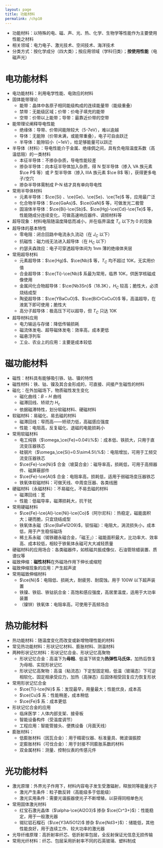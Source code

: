 ```yaml
---
layout: page
title: 功能材料
permalink: /chp10
---
```


- 功能材料：以特殊的电、磁、声、光、热、化学、生物学等性能作为主要使用性能之材料
- 相关领域：电力电子、激光技术、空间技术、海洋技术
- 分类方式：按化学成分（四大类）；按应用领域（学科归类）；**按使用性能**（电磁声光）

# 电功能材料

- 电功能材料：利用电学性能、电效应的材料
- 固体能带理论
  - 能带：晶体中各原子相同能级构成的连续能量带（能级重叠）
  - 禁带：无能级区域；价带：价电子填充的能带
  - 空带：价带以上能带；导带：最靠近价带的空带
- 能带理论阐释导电性能
  - 绝缘体：导带、价带间能隙较大（5-7eV），难以逾越
  - 导体：无能隙（价带未满，或能带重叠），电子可自由跃迁
  - 半导体：能隙较小（~1eV），给足够能量可以跃迁
- 半导体（材料）：导电性能介于金属、绝缘倜之间，具有负电阻温度系数（高温低阻）的一类材料
  - 本征半导体：不掺杂杂质，导电性能较差
  - 掺杂半导体：向本征半导体加入杂质，得 N 型半导体（掺入 VA 族元素 $\ce P$ 等）或 P 型半导体（掺入 IIIA 族元素 $\ce B$ 等），获得更多电子/空穴
  - 掺杂半导体需制成 P-N 结才具有单向导电性
- 常用半导体材料
  - 元素半导体：$\ce{Si} $、$\ce{Ge}$、$\ce{Se}$、$\ce{Te}$ 等，应用最广泛
  - 化合物半导体：$\ce{GaAs}$、$\ce{GaN}$ 等，可做发光二极管
  - 固溶体半导体：$\ce{Bi}-\ce{Sb}$、$\ce{Hg}-\ce{Cd}-\ce{Te}$ 等，性能随成分连续变化，可做高速响应器件、调频材料等
- 超导现象：材料电阻随温度降低而减小，并在临界温度 $T_c$ 以下为 0 的现象
- 超导体的基本特性
  - 零电阻：闭合回路中电流永久流动（在 $J_C$ 以下）
  - 抗磁性：磁力线无法进入超导体（在 $H_C$ 以下）
  - 约瑟夫森效应：电子可穿透超导体间为 1nm 薄的绝缘体夹层
- 常用超导材料
  - 元素超导体：$\ce{Hg}$、$\ce{Nb}$ 等，$T_C$ 均不超过 10K，无实用价值
  - 合金超导体：$\ce{Ti}-\ce{Nb}$ 系最为常用，临界 10K，供医学核磁成像使用
  - 金属间化合物超导体：$\ce{Nb3Sn}$（18.3K），$H_C$ 较高；脆性大，必须烧结成型
  - 陶瓷超导体：$\ce{YBaCuO}$、$\ce{BiCrCoCuO}$ 等，高温超导，在液氮下即可使用；脆性大
  - 高分子超导体：极高压下可以超导，但 $T_C$ 只达 10K
- 超导材料应用
  - 电力输运与存储：降低传输损耗
  - 磁流体发电、超导磁体发电：效率高，成本更低
  - 磁悬浮列车
  - 工业、农业上的应用：主要是成本较低

# 磁功能材料

- 磁性：材料具有能够吸引铁、钴、镍的特性
- 磁性材料：铁、钴、镍及其合金形成的，可直接、间接产生磁性的材料
- 磁化：在外加磁场下，物质磁性发生变化
  - 磁化曲线：$B-H$ 曲线
  - 磁滞回线、矫顽力 $H_c$
  - 依据磁滞特性，划分软磁材料、硬磁材料
- 软磁材料：易磁化、易去磁的材料
  - 磁滞回线：窄而高——矫顽力低，高磁感应强度
  - 性能：电阻高，反复磁化、退磁的电能损耗小
- 常用软磁材料
  - 电工纯铁（$\omega_\ce{Fe}=0.04\\%$）：成本低、铁损大，只用于直流变压器铁芯
  - 硅钢片（$\omega_\ce{Si}=0.5\sim4.5\\%$）：电阻增加，可用于工频交流变压器铁芯
  - $\ce{Fe}-\ce{Ni}$ 合金（坡莫合金）：磁导率高，损耗低，可用于高频器件、磁屏蔽部件
  - $\ce{Fe}-\ce{Al}$ 合金：电阻率高，损耗低，适用于弱磁场变压器铁芯
  - 铁氧体软磁材料：可做天线、中周变压器、各类线圈
- 硬磁材料（永磁材料）：不易磁化，不易去磁的材料
  - 磁滞回线：宽
  - 性能：低磁导率，磁滞损耗大，抗干扰
- 常用硬磁材料
  - $\ce{Fe}-\ce{Al}-\ce{Ni}-\ce{Co}$（阿尔尼科）：热稳定，磁能面积大；硬而脆，只宜烧结成型
  - 铁氧体永磁（$\ce{BaFe12O9}$，钡恒磁）：电阻大，涡流损失小，成本低，用于产生稳恒磁场
  - 稀土系永磁（铷铁硼永磁合金，「磁王」）：磁能面积最大，比功率大、效率高、成本较低，相较于铁氧体永磁可大大减轻质量
- 硬磁材料的应用场合：各类磁器件，如核磁共振成像仪、石油管除蜡装置、质谱仪等
- 磁致伸缩：**磁性材料**在外磁场作用下伸长或缩短
- 磁致伸缩现象的应用：产生超声波
- 常用磁致伸缩材料
  - $\ce{Ni}$：电阻低、损耗大，耐疲劳、耐腐蚀。用于 100W 以下超声装置
  - 铁镍、铁铝、铁钴钒合金：高饱和感应强度，高居里温度，适用于大功率装置
  - （镍锌）铁氧体：电阻率高，可使用于高频场合

# 热功能材料

- 热功能材料：随温度变化而改变或新增物理性能的材料
- 常见热功能材料：形状记忆材料、膨胀材料、测温材料
- 两种形状记忆材料：形状记忆合金、形状记忆高聚物
  - 形状记忆合金：高温下为**母相**、低温下转变为**热弹性马氏体**，加热后恢复为母相、实现形状记忆
  - 形状记忆高聚物：高温（粘流态）下定型固定相，低温（玻璃态）下可逆相软化、固定相承受应力，加热（高弹态）后固体相受回复应力恢复形状
- 常用形状记忆合金
  - $\ce{Ti}-\ce{Ni}$ 系：发现最早，用量最大；性能优良，成本高
  - $\ce{Cu}$ 系：性能稍差，成本稍低
  - $\ce{Fe}$ 系：成本更低
- 形状记忆合金的应用
  - 临床医学：人体内部支架、接骨板
  - 智能设备构件（受温度调节）
  - 工程应用：智能管接头、便携设备（月面天线）
- 膨胀材料：
  - 低膨胀材料（因瓦合金）：用于精密仪器、标准量具、微波谐振腔
  - 定膨胀材料（可伐合金）：用于封接不同膨胀系数的材料
  - 双金属材料：测量、控制仪表的传感元件

# 光功能材料

- 激光原理：外界光子作用下，材料内容电子发生受激辐射，释放同等能量光子
  - 激光产生条件：粒子数反转（高能级多于低能级）
  - 激光实用条件：需要光谐振器使光子不断增殖，以获得同相单色光
- 常用固体激光材料
  - 红宝石激光晶体（$\alpha-\ce{Al2O3}$ 掺杂 $\ce{Cr^3+}$）：性能稳定，用于一般激光器
  - 铷钇铝石榴石（$\ce{Y3Al5O12}$ 掺杂 $\ce{Nd3+}$）：储能低，其他性能良好，用于连续工作、较大功率的激光器
- 光导纤维原理：高折射率纤芯、低折射率包层，全反射保证光信息无损传输
- 常用光纤材料：纤芯、包层采用折射率不同的石英玻璃、塑料制成
